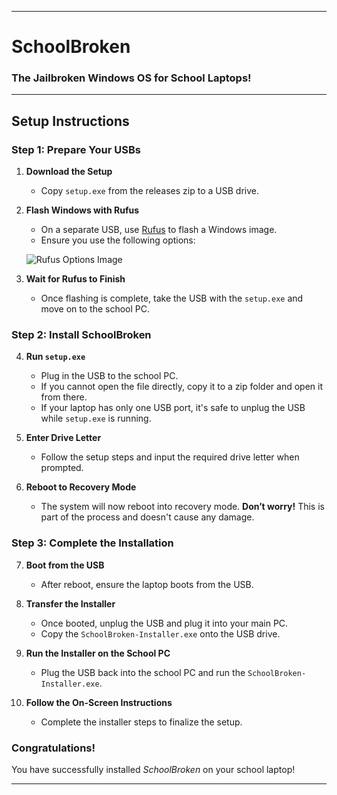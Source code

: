 
---

# **SchoolBroken**
### The Jailbroken Windows OS for School Laptops!

---

## **Setup Instructions**

### **Step 1: Prepare Your USBs**
1. **Download the Setup**  
   - Copy `setup.exe` from the releases zip to a USB drive.

2. **Flash Windows with Rufus**  
   - On a separate USB, use [Rufus](https://rufus.ie/) to flash a Windows image.  
   - Ensure you use the following options:

   ![Rufus Options Image](https://github.com/user-attachments/assets/05e0fad1-5efc-4403-9150-e02579281e5f)

3. **Wait for Rufus to Finish**  
   - Once flashing is complete, take the USB with the `setup.exe` and move on to the school PC.

### **Step 2: Install SchoolBroken**
4. **Run `setup.exe`**  
   - Plug in the USB to the school PC.  
   - If you cannot open the file directly, copy it to a zip folder and open it from there.  
   - If your laptop has only one USB port, it's safe to unplug the USB while `setup.exe` is running.

5. **Enter Drive Letter**  
   - Follow the setup steps and input the required drive letter when prompted.

6. **Reboot to Recovery Mode**  
   - The system will now reboot into recovery mode. **Don’t worry!** This is part of the process and doesn't cause any damage.

### **Step 3: Complete the Installation**
7. **Boot from the USB**  
   - After reboot, ensure the laptop boots from the USB.

8. **Transfer the Installer**  
   - Once booted, unplug the USB and plug it into your main PC.  
   - Copy the `SchoolBroken-Installer.exe` onto the USB drive.

9. **Run the Installer on the School PC**  
   - Plug the USB back into the school PC and run the `SchoolBroken-Installer.exe`.

10. **Follow the On-Screen Instructions**  
    - Complete the installer steps to finalize the setup.

### **Congratulations!**  
You have successfully installed *SchoolBroken* on your school laptop!

---
